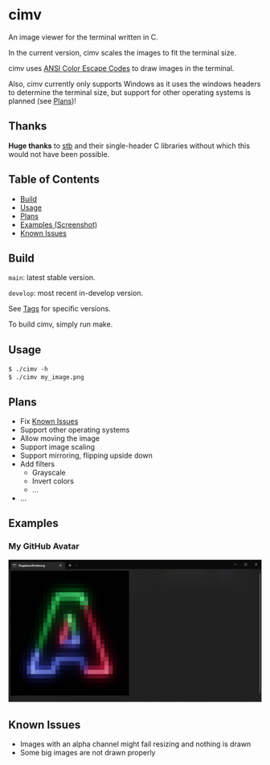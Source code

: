 # cimv

An image viewer for the terminal written in C.

In the current version, cimv scales the images to fit the terminal size.

cimv uses [ANSI Color Escape Codes](https://en.wikipedia.org/wiki/ANSI_escape_code#Colors) to draw images in the terminal.

Also, cimv currently only supports Windows as it uses the windows headers to determine the terminal size, but support for other operating systems is planned (see [Plans](#plans))!

## **Thanks**

**Huge thanks** to [stb](https://github.com/nothings/stb) and their single-header C libraries without which this would not have been possible.

## Table of Contents

- [Build](#build)
- [Usage](#usage)
- [Plans](#plans)
- [Examples (Screenshot)](#examples)
- [Known Issues](#known-issues)

## Build

`main`: latest stable version.

`develop`: most recent in-develop version.

See [Tags](https://github.com/Arcxm/cimv/tags) for specific versions.

To build cimv, simply run make.

## Usage

```console
$ ./cimv -h
$ ./cimv my_image.png
```

## Plans

- Fix [Known Issues](#known-issues)
- Support other operating systems
- Allow moving the image
- Support image scaling
- Support mirroring, flipping upside down
- Add filters
    - Grayscale
    - Invert colors
    - ...
- ...

## Examples

### My GitHub Avatar

![Screenshot - Arcxm Avatar](screenshots/Screenshot_Arcxm_GitHub_Avatar.png)

## Known Issues

- Images with an alpha channel might fail resizing and nothing is drawn
- Some big images are not drawn properly